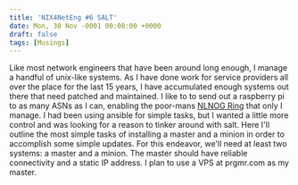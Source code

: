 ```yaml
---
title: 'NIX4NetEng #6 SALT'
date: Mon, 30 Nov -0001 00:00:00 +0000
draft: false
tags: [Musings]
---
```


Like most network engineers that have been around long enough, I manage a handful of unix-like systems. As I have done work for service providers all over the place for the last 15 years, I have accumulated enough systems out there that need patched and maintained. I like to to send out a raspberry pi to as many ASNs as I can, enabling the poor-mans [NLNOG Ring](https://ring.nlnog.net/) that only I manage. I had been using ansible for simple tasks, but I wanted a little more control and was looking for a reason to tinker around with salt. Here I'll outline the most simple tasks of installing a master and a minion in order to accomplish some simple updates. For this endeavor, we'll need at least two systems: a master and a minion. The master should have reliable connectivity and a static IP address. I plan to use a VPS at prgmr.com as my master.